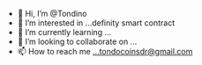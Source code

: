 - 👋 Hi, I’m @Tondino
- 👀 I’m interested in ...definity smart contract 
- 🌱 I’m currently learning ...
- 💞️ I’m looking to collaborate on ...
- 📫 How to reach me ...tondocoinsdr@gmail.com

<!---
Tondino/Tondino is a ✨ special ✨ repository because its `README.md` (this file) appears on your GitHub profile.
You can click the Preview link to take a look at your changes.
--->
